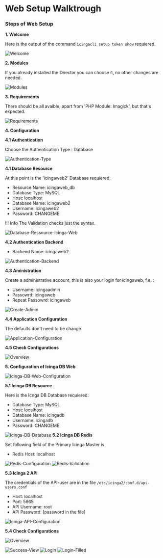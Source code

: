 # Web Setup Walktrough
### Steps of Web Setup

**1. Welcome**

Here is the output of the command `icingacli setup token show` requiered.

![Welcome](img/web/00-welcome-to-webconfiguration.png)

**2. Modules**

If you already installed the Director you can choose it, no other changes are needed.

![Modules](img/web/01-choose-modules.png)

**3. Requirements**

There should be all avaible, apart from 'PHP Module: Imagick', but that's expected.

![Requirements](img/web/02-requirements.png)

**4. Configuration**


**4.1 Authentication**

Choose the Authentication Type : Database

![Authentication-Type](img/web/03-authentication-type-database.png)

**4.1 Database Resource**

At this point is the 'icingaweb2' Database requiered:

- Resource Name: icingaweb_db
- Database Type: MySQL
- Host: localhost
- Database Name: icingaweb2
- Username: icingaweb2
- Password: CHANGEME

!!! Info
    The Validation checks just the syntax.

![Database-Ressource-Icinga-Web](img/web/04-icinga-web-database.png)

**4.2 Authentication Backend**

- Backend Name: icingaweb2

![Authentication-Backend](img/web/05-authentication-backend.png)

**4.3 Aministration**

Create a administrative account, this is also your login for icingaweb, f.e. :

- Username: icingaadmin
- Passowrd: icingaweb
- Repeat Passowrd: icingaweb

![Create-Admin](img/web/06-create-admin-account.png)

**4.4 Application Configuration**

The defaults don't need to be change.

![Application-Configuration](img/web/07-application-configuration.png)

**4.5 Check Configurations**

![Overview](img/web/08-configurration-overview.png)

**5. Configuration of Icinga DB Web**

![Icinga-DB-Web-Configuration](img/web/09-icinga-db-web-configuration.png)

**5.1 Icinga DB Resource**

Here is the Icnga DB Database requiered:

- Database Type: MySQL 
- Host: localhost
- Database Name: icingadb
- Username: icingadb
- Password: CHANGEME

![Icinga-DB-Database](img/web/10-icinga-db-database.png
)
**5.2 Icinga DB Redis**

Set following field of the Primary Icinga Master is
- Redis Host: localhost

![Redis-Configuration](img/web/11-redis-configuration.png)
![Redis-Validation](img/web/12-redis-validation.png)


**5.3 Icinga 2 API**

The credentials of the API-user are in the file `/etc/icinga2/conf.d/api-users.conf`

- Host: localhost
- Port: 5665
- API Username: root
- API Password: [password in the file]

![Icinga-API-Configuration](img/web/13-icinga-api-configuration.png)

**5.4 Check Configurations**

![Overview](img/web/14-configuration-overview-2.png)

![Success-View](img/web/15-success-view.png)
![Login](img/web/16-login-page.png)
![Login-Filled](img/web/17-admin-login.png)